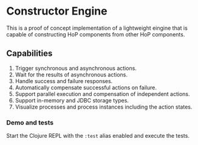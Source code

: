 # Constructor Engine

This is a proof of concept implementation of a lightweight eingine
that is capable of constructing HoP components from other HoP
components.

## Capabilities

1. Trigger synchronous and asynchronous actions.
1. Wait for the results of asynchronous actions.
1. Handle success and failure responses.
1. Automatically compensate successful actions on failure.
1. Support parallel execution and compensation of independent actions.
1. Support in-memory and JDBC storage types.
1. Visualize processes and process instances including the action
   states.

### Demo and tests

Start the Clojure REPL with the `:test` alias enabled and execute the
tests.
